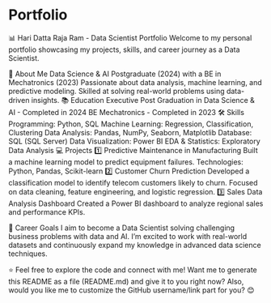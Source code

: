 # Portfolio
📊 Hari Datta Raja Ram - Data Scientist Portfolio
Welcome to my personal portfolio showcasing my projects, skills, and career journey as a Data Scientist.

🚀 About Me
Data Science & AI Postgraduate (2024) with a BE in Mechatronics (2023)
Passionate about data analysis, machine learning, and predictive modeling.
Skilled at solving real-world problems using data-driven insights.
📚 Education
Executive Post Graduation in Data Science & AI - Completed in 2024
BE Mechatronics - Completed in 2023
🛠️ Skills
Programming: Python, SQL
Machine Learning: Regression, Classification, Clustering
Data Analysis: Pandas, NumPy, Seaborn, Matplotlib
Database: SQL (SQL Server)
Data Visualization: Power BI
EDA & Statistics: Exploratory Data Analysis
💻 Projects
1️⃣ Predictive Maintenance in Manufacturing
Built a machine learning model to predict equipment failures.
Technologies: Python, Pandas, Scikit-learn
2️⃣ Customer Churn Prediction
Developed a classification model to identify telecom customers likely to churn.
Focused on data cleaning, feature engineering, and logistic regression.
3️⃣ Sales Data Analysis Dashboard
Created a Power BI dashboard to analyze regional sales and performance KPIs.


📌 Career Goals
I aim to become a Data Scientist solving challenging business problems with data and AI. I’m excited to work with real-world datasets and continuously expand my knowledge in advanced data science techniques.

⭐ Feel free to explore the code and connect with me!
Want me to generate this README as a file (README.md) and give it to you right now? Also, would you like me to customize the GitHub username/link part for you? 😊







